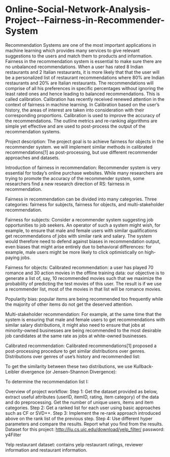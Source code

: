 # Online-Social-Network-Analysis-Project--Fairness-in-Recommender-System
Recommendation Systems are one of the most important applications in machine learning which provides many services to give relevant suggestions to the users and match them to products and information. Fairness in the recommendation system is essential to make sure there are no unbalanced recommendations. When a user has rated 8 Indian restaurants and 2 Italian restaurants, it is more likely that that the user will be a personalized list of restaurant recommendations where 80% are Indian restaurants and 20% are Italian restaurants. The recommendations will comprise of all his preferences in specific percentages without ignoring the least rated ones and hence leading to balanced recommendations. This is called calibration. Calibration has recently received renewed attention in the context of fairness in machine learning. In Calibration based on the user’s history, the areas of interest are taken into consideration with their corresponding proportions. Calibration is used to improve the accuracy of the recommendations. The outline metrics and re-ranking algorithms are simple yet effective and are used to post-process the output of the recommendation systems.

Project description: The project goal is to achieve fairness for objects in the recommender system.  we will implement similar methods in calibrated recommendations[1] as post-processing, but use different recommender approaches and datasets.

Introduction of fairness in recommendation:
Recommender system is very essential for today’s online purchase websites. While many researchers are trying to promote the accuracy of the recommender system, some researchers find a new research direction of RS: fairness in recommendation. 

Fairness in recommendation can be divided into many categories. Three categories: fairness for subjects, fairness for objects, and multi-stakeholder recommendation.

Fairness for subjects: 
Consider a recommender system suggesting job opportunities to job seekers. An operator of such a system might wish, for example, to ensure that male and female users with similar qualifications get recommendations of jobs with similar rank and salary. The system would therefore need to defend against biases in recommendation output, even biases that might arise entirely due to behavioral differences: for example, male users might be more likely to click optimistically on high-paying jobs.

Fairness for objects: 
Calibrated recommendation: a user has played 70 romance and 30 action movies in the offline training data: our objective is to generate a list of, say, 10 recommended movies such that we maximize the probability of predicting the test movies of this user. The result is if we use a recommender list, most of the movies in that list will be romance movies.

Popularity bias: popular items are being recommended too frequently while the majority of other items do not get the deserved attention.
  

Multi-stakeholder recommendation: For example, at the same time that the system is ensuring that male and female users to get recommendations with similar salary distributions, it might also need to ensure that jobs at minority-owned businesses are being recommended to the most desirable job candidates at the same rate as jobs at white-owned businesses.

Calibrated recommendation:
Calibrated recommendations[1] proposed a post-processing procedure to get similar distributions over genres.
Distributions over genres of use’s history and recommended list:
  
To get the similarity between these two distributions, we use Kullback-Leibler divergence (or Jensen-Shannon Divergence):
 
To determine the recommendation list I:
 
Overview of project workflow: 
Step 1: Get the dataset provided as below, extract useful attributes (userID, itemID, rating, item category) of the data and do preprocessing. Get the number of unique users, items and item categories.
Step 2: Get a ranked list for each user using basic approaches such as CF or SVD++. 
Step 3: Implement the re-rank approach introduced above on the rank list of the previous step. 
Step 4: Use different hyper parameters and compare the results. Report what you find from the results.   
Dataset for this project: 
http://liu.cs.uic.edu/download/yelp_filter/ 
password: y4Filter

Yelp restaurant dataset: contains yelp restaurant ratings, reviewer information and restaurant information.

